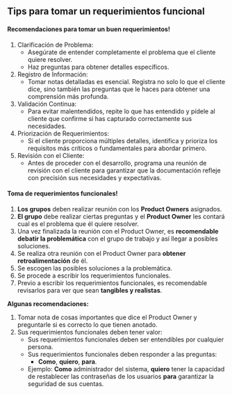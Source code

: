
## Tips para tomar un requerimientos funcional

#### Recomendaciones para tomar un buen requerimientos!

1. Clarificación de Problema:
    - Asegúrate de entender completamente el problema que el cliente quiere resolver.
    - Haz preguntas para obtener detalles específicos.
2. Registro de Información:
    - Tomar notas detalladas es esencial. Registra no solo lo que el cliente dice, sino también las preguntas que le haces para obtener una comprensión más profunda.
3. Validación Continua:
    - Para evitar malentendidos, repite lo que has entendido y pídele al cliente que confirme si has capturado correctamente sus necesidades.
4. Priorización de Requerimientos:
    - Si el cliente proporciona múltiples detalles, identifica y prioriza los requisitos más críticos o fundamentales para abordar primero.
5. Revisión con el Cliente:
    - Antes de proceder con el desarrollo, programa una reunión de revisión con el cliente para garantizar que la documentación refleje con precisión sus necesidades y expectativas.

#### Toma de requerimientos funcionales!

1. **Los grupos** deben realizar reunión con los **Product Owners** asignados.
2. **El grupo** debe realizar ciertas preguntas y el **Product Owner** les contará cual es el problema que él quiere resolver.
3. Una vez finalizada la reunión con el Product Owner, es **recomendable debatir la problemática** con el grupo de trabajo y así llegar a posibles soluciones.
4. Se realiza otra reunión con el Product Owner para **obtener retroalimentación** de él.
5. Se escogen las posibles soluciones a la problemática.
6. Se procede a escribir los requerimientos funcionales.
7. Previo a escribir los requerimientos funcionales, es recomendable revisarlos para ver que sean **tangibles y realistas**.

**Algunas recomendaciones:**

1. Tomar nota de cosas importantes que dice el Product Owner y preguntarle si es correcto lo que tienen anotado.
2. Sus requerimientos funcionales deben tener valor:
    - Sus requerimientos funcionales deben ser entendibles por cualquier persona.
    - Sus requerimientos funcionales deben responder a las preguntas:
        - **Como**, **quiero**, **para**.
    - Ejemplo: **Como** administrador del sistema, **quiero** tener la capacidad de restablecer las contraseñas de los usuarios **para** garantizar la seguridad de sus cuentas.